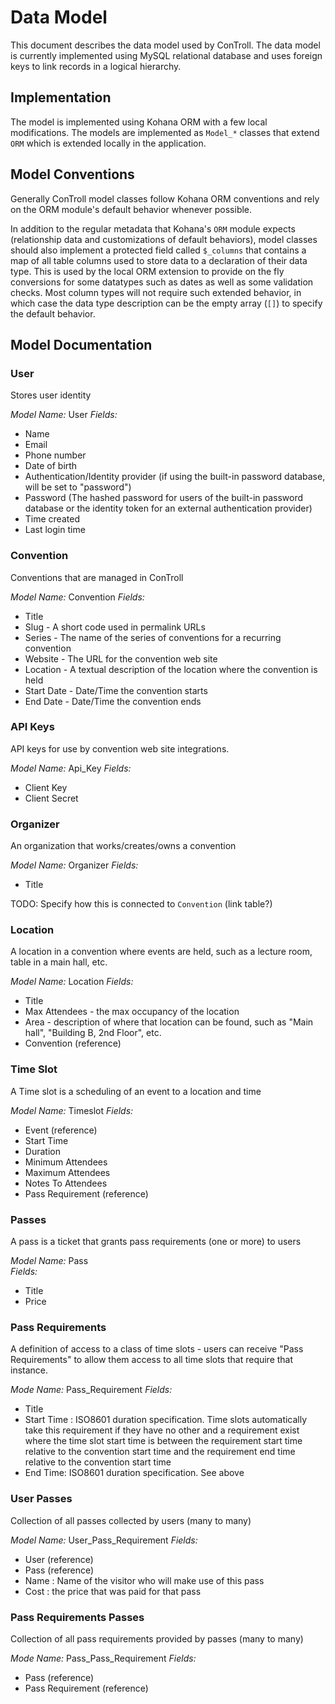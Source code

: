 # Data Model

This document describes the data model used by ConTroll. The data model is
currently implemented using MySQL relational database and uses foreign keys
to link records in a logical hierarchy.

## Implementation

The model is implemented using Kohana ORM with a few local modifications. The
models are implemented as `Model_*` classes that extend `ORM` which is
extended locally in the application.

## Model Conventions

Generally ConTroll model classes follow Kohana ORM conventions and rely on the
ORM module's default behavior whenever possible.
 
In addition to the regular metadata that Kohana's `ORM` module expects
(relationship data and customizations of default behaviors), model classes
should also implement a protected field called `$_columns` that contains
a map of all table columns used to store data to a declaration of their
data type. This is used by the local ORM extension to provide on the fly
conversions for some datatypes such as dates as well as some validation
checks. Most column types will not require such extended behavior, in which
case the data type description can be the empty array (`[]`) to specify
the default behavior.

## Model Documentation

### User

Stores user identity

*Model Name:* User
*Fields:*
* Name
* Email
* Phone number
* Date of birth
* Authentication/Identity provider (if using the built-in password database,
  will be set to "password")
* Password (The hashed password for users of the built-in password database or
  the identity token for an external authentication provider)
* Time created
* Last login time

### Convention

Conventions that are managed in ConTroll

*Model Name:* Convention
*Fields:*
* Title
* Slug - A short code used in permalink URLs
* Series - The name of the series of conventions for a recurring convention
* Website - The URL for the convention web site
* Location - A textual description of the location where the convention is held
* Start Date - Date/Time the convention starts
* End Date - Date/Time the convention ends

### API Keys

API keys for use by convention web site integrations.

*Model Name:* Api_Key
*Fields:*
* Client Key
* Client Secret

### Organizer

An organization that works/creates/owns a convention

*Model Name:* Organizer
*Fields:*
* Title

TODO: Specify how this is connected to `Convention` (link table?)

### Location

A location in a convention where events are held, such as a lecture room, table
in a main hall, etc.

*Model Name:* Location
*Fields:*
* Title
* Max Attendees - the max occupancy of the location
* Area - description of where that location can be found, such as "Main hall",
  "Building B, 2nd Floor", etc.
* Convention (reference)

### Time Slot

A Time slot is a scheduling of an event to a location and time

*Model Name:* Timeslot
*Fields:*
* Event (reference)
* Start Time
* Duration
* Minimum Attendees
* Maximum Attendees
* Notes To Attendees
* Pass Requirement (reference)

### Passes

A pass is a ticket that grants pass requirements (one or more) to users

*Model Name:* Pass  
*Fields:*
* Title
* Price

### Pass Requirements

A definition of access to a class of time slots - users can receive "Pass
Requirements" to allow them access to all time slots that require that
instance.

*Mode Name:* Pass_Requirement
*Fields:*
* Title
* Start Time : ISO8601 duration specification. Time slots automatically take
  this requirement if they have no other and a requirement exist where the time
  slot start time is between the requirement start time relative to the
  convention start time and the requirement end time relative to the convention
  start time
* End Time: ISO8601 duration specification. See above

### User Passes

Collection of all passes collected by users (many to many)

*Model Name:* User_Pass_Requirement
*Fields:*
* User (reference)
* Pass (reference)
* Name : Name of the visitor who will make use of this pass
* Cost : the price that was paid for that pass

### Pass Requirements Passes

Collection of all pass requirements provided by passes (many to many)

*Mode Name:* Pass_Pass_Requirement
*Fields:*
* Pass (reference)
* Pass Requirement (reference)
